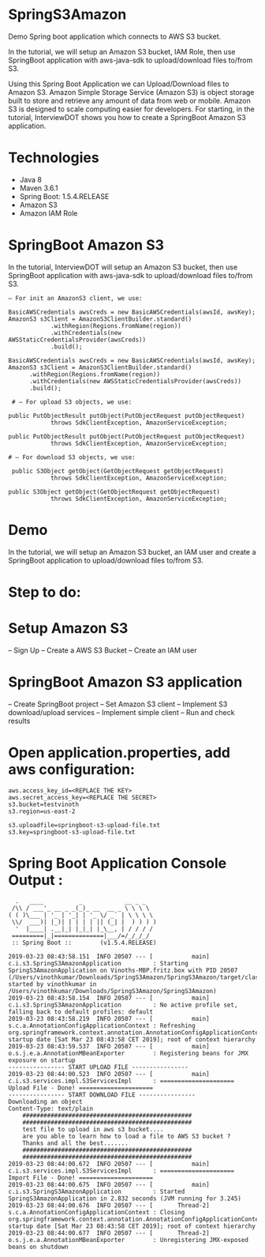 # SpringS3Amazon
Demo Spring boot application which connects to AWS S3 bucket.

In the tutorial, we will setup an Amazon S3 bucket, IAM Role, then use SpringBoot application with aws-java-sdk to upload/download files to/from S3.

Using this Spring Boot Application we can Upload/Download files to Amazon S3.
Amazon Simple Storage Service (Amazon S3) is object storage built to store and retrieve any amount of data from web or mobile. Amazon S3 is designed to scale computing easier for developers. For starting, in the tutorial, InterviewDOT shows you how to create a SpringBoot Amazon S3 application.

# Technologies
- Java 8
- Maven 3.6.1
- Spring Boot: 1.5.4.RELEASE
- Amazon S3
- Amazon IAM Role

# SpringBoot Amazon S3
In the tutorial, InterviewDOT will setup an Amazon S3 bucket, then use SpringBoot application with aws-java-sdk to upload/download files to/from S3.

```
– For init an AmazonS3 client, we use:

BasicAWSCredentials awsCreds = new BasicAWSCredentials(awsId, awsKey);
AmazonS3 s3Client = AmazonS3ClientBuilder.standard()
			.withRegion(Regions.fromName(region))
			.withCredentials(new AWSStaticCredentialsProvider(awsCreds))
			.build();

BasicAWSCredentials awsCreds = new BasicAWSCredentials(awsId, awsKey);
AmazonS3 s3Client = AmazonS3ClientBuilder.standard()
      .withRegion(Regions.fromName(region))
      .withCredentials(new AWSStaticCredentialsProvider(awsCreds))
      .build();
      
 # – For upload S3 objects, we use:

public PutObjectResult putObject(PutObjectRequest putObjectRequest)
            throws SdkClientException, AmazonServiceException;

public PutObjectResult putObject(PutObjectRequest putObjectRequest)
            throws SdkClientException, AmazonServiceException;
            
# – For download S3 objects, we use:

 public S3Object getObject(GetObjectRequest getObjectRequest)
            throws SdkClientException, AmazonServiceException;

public S3Object getObject(GetObjectRequest getObjectRequest)
            throws SdkClientException, AmazonServiceException;
```

# Demo

In the tutorial, we will setup an Amazon S3 bucket, an IAM user and create a SpringBoot application to upload/download files to/from S3.

# Step to do:
# Setup Amazon S3
– Sign Up
– Create a AWS S3 Bucket
– Create an IAM user

# SpringBoot Amazon S3 application
– Create SpringBoot project
– Set Amazon S3 client
– Implement S3 download/upload services
– Implement simple client
– Run and check results

# Open application.properties, add aws configuration:
```
aws.access_key_id=<REPLACE THE KEY>
aws.secret_access_key=<REPLACE THE SECRET>
s3.bucket=testvinoth
s3.region=us-east-2

s3.uploadfile=springboot-s3-upload-file.txt
s3.key=springboot-s3-upload-file.txt
```

# Spring Boot Application Console Output :
```
  .   ____          _            __ _ _
 /\\ / ___'_ __ _ _(_)_ __  __ _ \ \ \ \
( ( )\___ | '_ | '_| | '_ \/ _` | \ \ \ \
 \\/  ___)| |_)| | | | | || (_| |  ) ) ) )
  '  |____| .__|_| |_|_| |_\__, | / / / /
 =========|_|==============|___/=/_/_/_/
 :: Spring Boot ::        (v1.5.4.RELEASE)

2019-03-23 08:43:58.151  INFO 20507 --- [           main] c.i.s3.SpringS3AmazonApplication         : Starting SpringS3AmazonApplication on Vinoths-MBP.fritz.box with PID 20507 (/Users/vinothkumar/Downloads/SpringS3Amazon/SpringS3Amazon/target/classes started by vinothkumar in /Users/vinothkumar/Downloads/SpringS3Amazon/SpringS3Amazon)
2019-03-23 08:43:58.154  INFO 20507 --- [           main] c.i.s3.SpringS3AmazonApplication         : No active profile set, falling back to default profiles: default
2019-03-23 08:43:58.219  INFO 20507 --- [           main] s.c.a.AnnotationConfigApplicationContext : Refreshing org.springframework.context.annotation.AnnotationConfigApplicationContext@1a052a00: startup date [Sat Mar 23 08:43:58 CET 2019]; root of context hierarchy
2019-03-23 08:43:59.537  INFO 20507 --- [           main] o.s.j.e.a.AnnotationMBeanExporter        : Registering beans for JMX exposure on startup
---------------- START UPLOAD FILE ----------------
2019-03-23 08:44:00.523  INFO 20507 --- [           main] c.i.s3.services.impl.S3ServicesImpl      : ===================== Upload File - Done! =====================
---------------- START DOWNLOAD FILE ----------------
Downloading an object
Content-Type: text/plain
    ################################################
    ################################################
    test file to upload in aws s3 bucket....
    are you able to learn how to load a file to AWS S3 bucket ?
    Thanks and all the best.......
    ################################################
    ################################################
2019-03-23 08:44:00.672  INFO 20507 --- [           main] c.i.s3.services.impl.S3ServicesImpl      : ===================== Import File - Done! =====================
2019-03-23 08:44:00.675  INFO 20507 --- [           main] c.i.s3.SpringS3AmazonApplication         : Started SpringS3AmazonApplication in 2.832 seconds (JVM running for 3.245)
2019-03-23 08:44:00.676  INFO 20507 --- [       Thread-2] s.c.a.AnnotationConfigApplicationContext : Closing org.springframework.context.annotation.AnnotationConfigApplicationContext@1a052a00: startup date [Sat Mar 23 08:43:58 CET 2019]; root of context hierarchy
2019-03-23 08:44:00.677  INFO 20507 --- [       Thread-2] o.s.j.e.a.AnnotationMBeanExporter        : Unregistering JMX-exposed beans on shutdown
```
